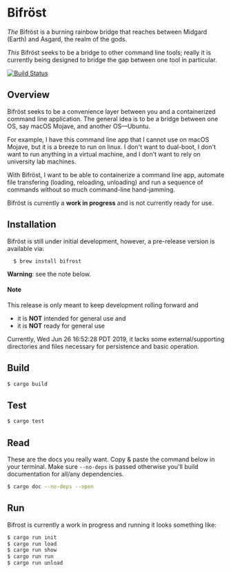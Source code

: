 # Bifröst
_The_ Bifröst is a burning rainbow bridge that reaches between Midgard (Earth) 
and Asgard, the realm of the gods.

_This_ Bifröst seeks to be a bridge to other command line tools; really it is
currently being designed to bridge the gap between one tool in particular. 

[![Build Status](https://travis-ci.org/ericdeansanchez/bifrost.svg?branch=master)](https://travis-ci.org/ericdeansanchez/bifrost)

## Overview

Bifröst seeks to be a convenience layer between you and a containerized command
line application. The general idea is to be a bridge between one OS, say
macOS Mojave, and another OS––Ubuntu.

For example, I have this command line app that I cannot use on macOS Mojave, but
it is a breeze to run on linux. I don't want to dual-boot, I don't want to run anything
in a virtual machine, and I don't want to rely on university lab machines.

With Bifröst, I want to be able to containerize a command line app, automate file
transfering (loading, reloading, unloading) and run a sequence of commands without
so much command-line hand-jamming.

Bifröst is currently a **work in progress** and is not currently ready for use.

## Installation

Bifröst is still under initial development, however, a pre-release version is
available via:

```
  $ brew install bifrost
```
**Warning**: see the note below.

#### Note
This release is only meant to keep development rolling forward and
* it is **NOT** intended for general use and
* it is **NOT** ready for general use

Currently, Wed Jun 26 16:52:28 PDT 2019, it lacks some external/supporting directories and files
necessary for persistence and basic operation.



## Build

```bash
$ cargo build
```

## Test
```bash
$ cargo test
```

## Read 

These are the docs you really want. Copy & paste the command below in your 
terminal. Make sure `--no-deps` is passed otherwise you'll build documentation 
for all/any dependencies.

```bash
$ cargo doc --no-deps --open
```

## Run

Bifrost is currently a work in progress and running it looks something like:

```bash
$ cargo run init
$ cargo run load
$ cargo run show
$ cargo run run
$ cargo run unload
```
